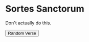 # Sortes Sanctorum

Don't actually do this.

<div id="sortes"></div>

<button id="generate">Random Verse</button>
<div id="verse"></div>

<script src="https://code.jquery.com/jquery-3.2.1.min.js"></script>
<script>
var api_key = "b74dfab83a3e06f0f01850c93466c29d"
var url = "https://api.biblia.com/v1/bible/content/kjv.txt?passage=John3.16&key=" + api_key

$().ready(function(){
    console.log("Loading verse counts...")
    $.getJSON( "/verse_counts.json", function(verse_counts) {
        total_verses = verse_counts.reduce((total, n) => total + n.verses, 0);
        $("#sortes").html("Total verses: " + total_verses)
    })
})

$("#generate").click(function(){
    chapter = Math.floor(Math.random() * (+4 - +1)) + +1;
    verse = Math.floor(Math.random() * (+10 - +1)) + +1;
    var url = "https://api.biblia.com/v1/bible/content/kjv.html?passage=John" + chapter + "." + verse + "&key=" + api_key
    fetch(url)
        .then(function(data) {
            console.log("Hi...")
            return data.text();
        })
        .then(function(text) {
            $("#verse").html(text)
            console.log(text)
        })
        .catch(function(error) {
            console.log(error)
        })
});
</script>

